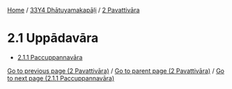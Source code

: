 
[Home](/) / [33Y4 Dhātuyamakapāḷi](../../33Y4.md) / [2 Pavattivāra](../2.md)

# 2.1 Uppādavāra

* [2.1.1 Paccuppannavāra](2.1/2.1.1.md)

[Go to previous page (2 Pavattivāra)](../2.md) / [Go to parent page (2 Pavattivāra)](../2.md) / [Go to next page (2.1.1 Paccuppannavāra)](2.1/2.1.1.md)


